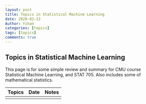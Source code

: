 ```yaml
---
layout: post
title: Topics in Statistical Machine Learning
date: 2020-02-22
Author: Yihan
categories: [topics]
tags: [topics]
comments: true
---
```

## Topics in Statistical Machine Learning
This page is for some simple review and summary for CMU course Statistical Machine Learning, and STAT 705. Also includes some of mathematical statistics.

|Topics  |  Date  |Notes     |
|------   |------ |------|
|  | ||


